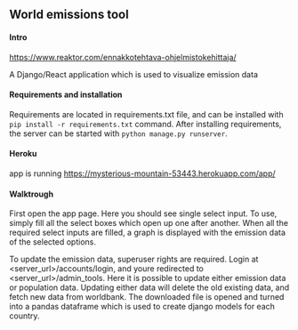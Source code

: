 ## World emissions tool

#### Intro
https://www.reaktor.com/ennakkotehtava-ohjelmistokehittaja/

A Django/React application which is used to visualize emission data

#### Requirements and installation
Requirements are located in requirements.txt file, and can be installed with `pip install -r requirements.txt` command.
After installing requirements, the server can be started with `python manage.py runserver`.

#### Heroku
app is running
https://mysterious-mountain-53443.herokuapp.com/app/

#### Walktrough
First open the app page. Here you should see single select input. To use, simply fill all the select boxes which open up one after another. When all the required select inputs are filled, a graph is displayed with the emission data of the selected options. 

To update the emission data, superuser rights are required. Login at <server_url>/accounts/login, and youre redirected to <server_url>/admin_tools. Here it is possible to update either emission data or population data. Updating either data will delete the old existing data, and fetch new data from worldbank. The downloaded file is opened and turned into a pandas dataframe which is used to create django models for each country.
